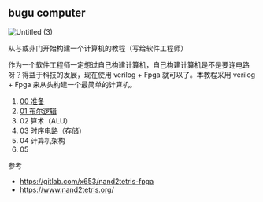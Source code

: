 ## bugu computer

![Untitled (3)](https://tva1.sinaimg.cn/large/008i3skNgy1gyomf2sm6zj30pm0be74x.jpg)

从与或非门开始构建一个计算机的教程（写给软件工程师）

作为一个软件工程师一定想过自己构建计算机，自己构建计算机是不是要连电路呀？得益于科技的发展，现在使用 verilog + Fpga 就可以了。本教程采用 verilog + Fpga 来从头构建一个最简单的计算机。

1. [00 准备](00/)
2. [01 布尔逻辑](01/)
3. 02 算术（ALU）
4. 03 时序电路（存储）
5. 04 计算机架构
6. 05

参考

- https://gitlab.com/x653/nand2tetris-fpga
- https://www.nand2tetris.org/
